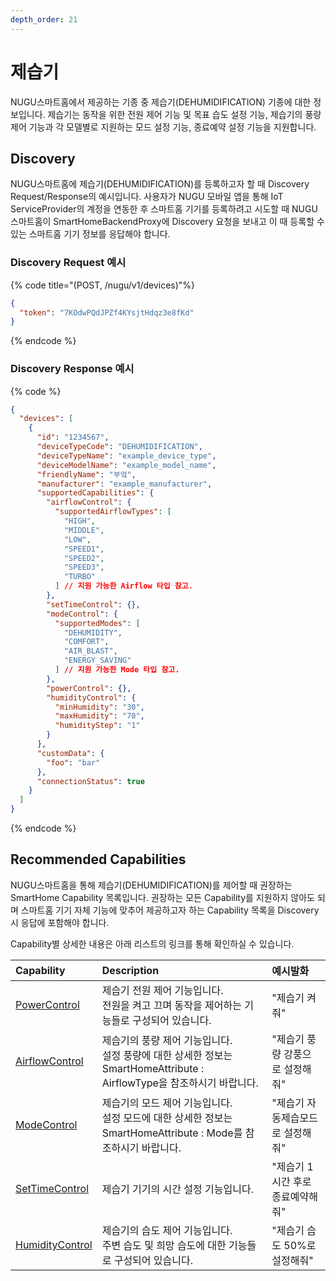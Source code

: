 ```yaml
---
depth_order: 21
---
```


# 제습기

NUGU스마트홈에서 제공하는 기종 중 제습기(DEHUMIDIFICATION) 기종에 대한 정보입니다. 제습기는 동작을 위한 전원 제어 기능 및 목표 습도 설정 기능, 제습기의 풍량 제어 기능과 각 모델별로 지원하는 모드 설정 기능, 종료예약 설정 기능을 지원합니다.

## Discovery

NUGU스마트홈에 제습기(DEHUMIDIFICATION)를 등록하고자 할 때 Discovery Request/Response의 예시입니다. 사용자가 NUGU 모바일 앱을 통해 IoT ServiceProvider의 계정을 연동한 후 스마트홈 기기를 등록하려고 시도할 때 NUGU스마트홈이 SmartHomeBackendProxy에 Discovery 요청을 보내고 이 때 등록할 수 있는 스마트홈 기기 정보를 응답해야 합니다.

### Discovery Request 예시

{% code title="(POST, /nugu/v1/devices)"%}
```json
{
  "token": "7KOdwPQdJPZf4KYsjtHdqz3e8fKd"
}
```
{% endcode %}

### Discovery Response 예시

{% code %}
```json
{
  "devices": [
    {
      "id": "1234567",
      "deviceTypeCode": "DEHUMIDIFICATION",
      "deviceTypeName": "example_device_type",
      "deviceModelName": "example_model_name",
      "friendlyName": "부엌",
      "manufacturer": "example_manufacturer",
      "supportedCapabilities": {
        "airflowControl": {
          "supportedAirflowTypes": [
            "HIGH",
            "MIDDLE",
            "LOW",
            "SPEED1",
            "SPEED2",
            "SPEED3",
            "TURBO"
          ] // 지원 가능한 Airflow 타입 참고.
        },
        "setTimeControl": {},
        "modeControl": {
          "supportedModes": [
            "DEHUMIDITY",
            "COMFORT",
            "AIR_BLAST",
            "ENERGY_SAVING"
          ] // 지원 가능한 Mode 타입 참고.
        },
        "powerControl": {},
        "humidityControl": {
          "minHumidity": "30",
          "maxHumidity": "70",
          "humidityStep": "1"
        }
      },
      "customData": {
        "foo": "bar"
      },
      "connectionStatus": true
    }
  ]
}
```
{% endcode %}

## Recommended Capabilities

NUGU스마트홈을 통해 제습기(DEHUMIDIFICATION)를 제어할 때 권장하는 SmartHome Capability 목록입니다. 권장하는 모든 Capability를 지원하지 않아도 되며 스마트홈 기기 자체 기능에 맞추어 제공하고자 하는 Capability 목록을 Discovery 시 응답에 포함해야 합니다.

Capability별 상세한 내용은 아래 리스트의 링크를 통해 확인하실 수 있습니다.

| Capability                                                          | Description                                                                           | 예시발화                |
|:--------------------------------------------------------------------|:--------------------------------------------------------------------------------------|:--------------------|
| [PowerControl](../smarthomecapability/powercontrol-interface)       | 제습기 전원 제어 기능입니다.<br/>전원을 켜고 끄며 동작을 제어하는 기능들로 구성되어 있습니다.                               | "제습기 켜줘"            |
| [AirflowControl](../smarthomecapability/airflowcontrol-interface)   | 제습기의 풍량 제어 기능입니다.<br/>설정 풍량에 대한 상세한 정보는 SmartHomeAttribute : AirflowType을 참조하시기 바랍니다. | "제습기 풍량 강풍으로 설정해줘"  |
| [ModeControl](../smarthomecapability/modecontrol-interface)         | 제습기의 모드 제어 기능입니다.<br/>설정 모드에 대한 상세한 정보는 SmartHomeAttribute : Mode를 참조하시기 바랍니다.        | "제습기 자동제습모드로 설정해줘"  |
| [SetTimeControl](../smarthomecapability/settimecontrol-interface)   | 제습기 기기의 시간 설정 기능입니다.                                                                  | "제습기 1시간 후로 종료예약해줘" |
| [HumidityControl](../smarthomecapability/humiditycontrol-interface) | 제습기의 습도 제어 기능입니다.<br/>주변 습도 및 희망 습도에 대한 기능들로 구성되어 있습니다.                               | "제습기 습도 50%로 설정해줘"  |


